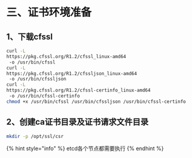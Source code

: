 # 三、证书环境准备

## 1、下载cfssl

```bash
curl -L 
https://pkg.cfssl.org/R1.2/cfssl_linux-amd64
 -o /usr/bin/cfssl
curl -L 
https://pkg.cfssl.org/R1.2/cfssljson_linux-amd64
 -o /usr/bin/cfssljson
curl -L 
https://pkg.cfssl.org/R1.2/cfssl-certinfo_linux-amd64
 -o /usr/bin/cfssl-certinfo
chmod +x /usr/bin/cfssl /usr/bin/cfssljson /usr/bin/cfssl-certinfo
```

## 2、创建ca证书目录及证书请求文件目录

```bash
mkdir -p /opt/ssl/csr
```

{% hint style="info" %}
etcd各个节点都需要执行
{% endhint %}



